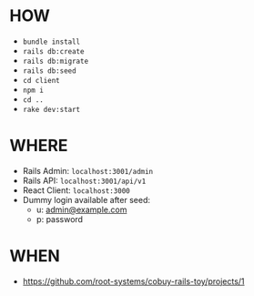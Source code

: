 # HOW

- `bundle install`
- `rails db:create`
- `rails db:migrate`
- `rails db:seed`
- `cd client`
- `npm i`
- `cd ..`
- `rake dev:start`

# WHERE

- Rails Admin: `localhost:3001/admin`
- Rails API: `localhost:3001/api/v1`
- React Client: `localhost:3000`
- Dummy login available after seed:
  - u: admin@example.com
  - p: password

# WHEN

- https://github.com/root-systems/cobuy-rails-toy/projects/1
